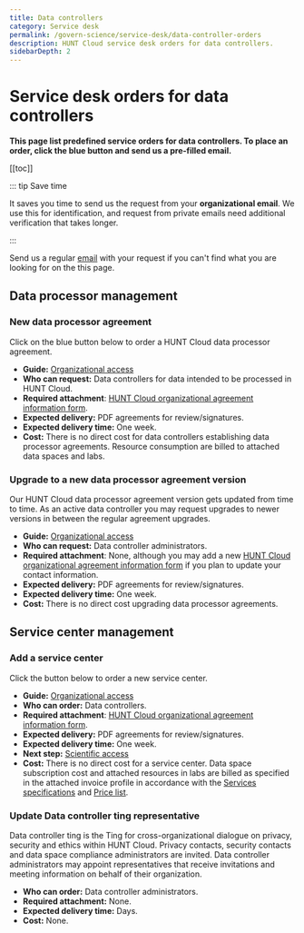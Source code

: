 ```yaml
---
title: Data controllers
category: Service desk
permalink: /govern-science/service-desk/data-controller-orders
description: HUNT Cloud service desk orders for data controllers.
sidebarDepth: 2
---
```


# Service desk orders for data controllers

**This page list predefined service orders for data controllers. To place an order, click the blue button and send us a pre-filled email.**

[[toc]]

::: tip Save time

It saves you time to send us the request from your **organizational email**. We use this for identification, and request from private emails need additional verification that takes longer.

:::

Send us a regular [email](/contact) with your request if you can't find what you are looking for on the this page.


## Data processor management

### New data processor agreement

Click on the blue button below to order a HUNT Cloud data processor agreement.

<SDButton form="request_new_dp_agreement" />

* **Guide:** [Organizational access](/govern-science/organizational-access/)
* **Who can request:** Data controllers for data intended to be processed in HUNT Cloud.
* **Required attachment**: [HUNT Cloud organizational agreement information form](/govern-science/organizational-access/#request-organizational-agreements).
* **Expected delivery:** PDF agreements for review/signatures.
* **Expected delivery time:** One week.
* **Cost:** There is no direct cost for data controllers establishing data processor agreements. Resource consumption are billed to attached data spaces and labs.


### Upgrade to a new data processor agreement version

Our HUNT Cloud data processor agreement version gets updated from time to time. As an active data controller you may request upgrades to newer versions in between the regular agreement upgrades.

<SDButton form="request__dp_agreement_version_upgrade" />

* **Guide:** [Organizational access](/govern-science/organizational-access/)
* **Who can request:** Data controller administrators.
* **Required attachment**: None, although you may add a new [HUNT Cloud organizational agreement information form](/govern-science/organizational-access/#request-organizational-agreements) if you plan to update your contact information.
* **Expected delivery:** PDF agreements for review/signatures.
* **Expected delivery time:** One week.
* **Cost:** There is no direct cost upgrading data processor agreements.


## Service center management

### Add a service center

Click the button below to order a new service center.

<SDButton form="request_new_service_center" />

* **Guide:** [Organizational access](/govern-science/organizational-access/)
* **Who can order:** Data controllers.
* **Required attachment**: [HUNT Cloud organizational agreement information form](/govern-science/organizational-access/#request-organizational-agreements).
* **Expected delivery:** PDF agreements for review/signatures.
* **Expected delivery time:** One week.
* **Next step:** [Scientific access](/administer-science/scientific-access/)
* **Cost:** There is no direct cost for a service center. Data space subscription cost and attached resources in labs are billed as specified in the attached invoice profile in accordance with the [Services specifications](/administer-science/services/specifications/) and [Price list](/administer-science/prices/pricelist/).

### Update Data controller ting representative

Data controller ting is the Ting for cross-organizational dialogue on privacy, security and ethics within HUNT Cloud. Privacy contacts, security contacts and data space compliance administrators are invited. Data controller administrators may appoint representatives that receive invitations and meeting information on behalf of their organization.

<SDButton form="request_update_data_rep" />

* **Who can order:** Data controller administrators.
* **Required attachment:** None.
* **Expected delivery time:** Days.
* **Cost:** None.
